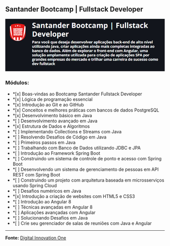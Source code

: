 ## Santander Bootcamp | Fullstack Developer 

<img src="https://github.com/inessouza/bootcamp-santander/blob/main/imagens/SantanderBootcamp-FullStackDeveloper.PNG?raw=true" />

### Módulos: 

<ul>
<li>*[x] Boas-vindas ao Bootcamp Santander Fullstack Developer </li>
<li>*[x] Lógica de programação essencial </li>
<li>*[x] Introdução ao Git e ao GitHub </li>
<li>*[x] Conceitos e melhores práticas com bancos de dados PostgreSQL </li>
<li>*[x] Desenvolvimento básico em Java </li>
<li>*[ ] Desenvolvimento avançado em Java </li>
<li>*[x] Estrutura de Dados e Algoritmos</li>
<li>*[ ] Implementando Collections e Streams com Java </li>
<li>*[ ] Resolvendo Desafios de Código em Java </li>
<li>*[ ] Primeiros passos em Java </li>
<li>*[ ] Trabalhando com Banco de Dados utilizando JDBC e JPA </li>
<li>*[ ] Introdução ao Framework Spring Boot</li>
<li>*[ ] Construindo um sistema de controle de ponto e acesso com Spring Boot </li>
<li>*[ ] Desenvolvendo um sistema de gerenciamento de pessoas em API REST com Spring Boot </li>
<li>*[ ] Construindo um projeto com arquitetura baseada em microsserviços usando Spring Cloud </li>
<li>*[ ] Desafios numéricos em Java </li>
<li>*[x] Introdução a criação de websites com HTML5 e CSS3 </li>
<li>*[ ] Introdução ao Angular 8 </li>
<li>*[ ] Técnicas avançadas em Angular 8 </li>
<li>*[ ] Aplicações avançadas com Angular </li>
<li>*[ ] Solucionando Desafios em Java </li>
<li>*[ ] Crie seu gerenciador de salas de reuniões com Java e Angular </li>
</ul>

<hr/>

**Fonte:** <a href="https://web.digitalinnovation.one"> Digital Innovation One </a>
